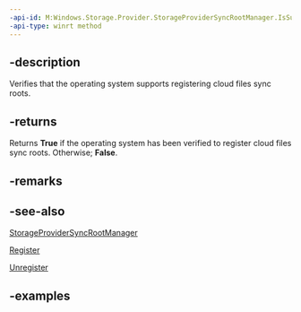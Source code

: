 ```yaml
---
-api-id: M:Windows.Storage.Provider.StorageProviderSyncRootManager.IsSupported
-api-type: winrt method
---
```


## -description
Verifies that the operating system supports registering cloud files sync roots.
 
## -returns
Returns **True** if the operating system has been verified to register cloud files sync roots. Otherwise; **False**.
 
## -remarks

## -see-also
 [StorageProviderSyncRootManager](storageprovidersyncrootmanager.md)

 [Register](storageprovidersyncrootmanager_register_1146790023.md)

 [Unregister](storageprovidersyncrootmanager_unregister_1011759375.md)
 
## -examples


